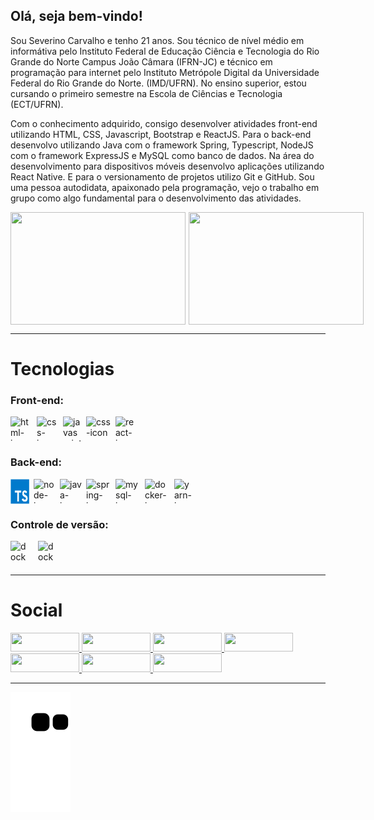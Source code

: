 ## Olá, seja bem-vindo!

Sou Severino Carvalho e tenho 21 anos. Sou técnico de nível médio em informátiva pelo Instituto Federal de Educação Ciência e Tecnologia do Rio Grande do Norte Campus João Câmara (IFRN-JC) e técnico em programação para internet pelo Instituto Metrópole Digital da Universidade Federal do Rio Grande do Norte. (IMD/UFRN). No ensino superior, estou cursando o primeiro semestre na Escola de Ciências e Tecnologia (ECT/UFRN).

Com o conhecimento adquirido, consigo desenvolver atividades front-end utilizando HTML, CSS, Javascript, Bootstrap e ReactJS. Para o back-end desenvolvo utilizando Java com o framework Spring, Typescript, NodeJS com o framework ExpressJS e MySQL como banco de dados. Na área do desenvolvimento para dispositivos móveis desenvolvo aplicações utilizando React Native. E para o versionamento de projetos utilizo Git e GitHub. Sou uma pessoa autodidata, apaixonado pela programação, vejo o trabalho em grupo como algo fundamental para o desenvolvimento das atividades.

<div style="margin-bottom:1em;">
  <a href="https://github.com/severino-carvalho">
    <div style="display:flex; gap:5px;">
      <img 
      height="180em"
      width="280em" 
      src="https://github-readme-stats.vercel.app/api?username=severino-carvalho&show_icons=true&theme=dark&include_all_commits=true&count_private=true&hide_border=true" />
      <img
      height="180em" 
      width="280em" 
      src="https://github-readme-stats.vercel.app/api/top-langs/?username=severino-carvalho&layout=compact&theme=dark&show_icons=true&hide_border=true"/>
    </div>
  </a>
</div>

---

# Tecnologias

<div style="margin:1em 0;">

### Front-end:

  <div style="display: flex; gap: 7px; margin-bottom: 20px;">
    <img align="center" alt="html-icon" height="40" width="35" src="https://cdn.jsdelivr.net/gh/devicons/devicon/icons/html5/html5-original.svg" />
    <img align="center" alt="css-icon" height="40" width="35" src="https://cdn.jsdelivr.net/gh/devicons/devicon/icons/css3/css3-original.svg" />
    <img align="center" alt="javascript-icon" height="40" width="30" src="https://cdn.jsdelivr.net/gh/devicons/devicon/icons/javascript/javascript-original.svg" />
    <img align="center" alt="css-icon" height="40" width="40" src="https://cdn.jsdelivr.net/gh/devicons/devicon/icons/bootstrap/bootstrap-original.svg" />
    <img align="center" alt="react-icon" height="40" width="35" src="https://cdn.jsdelivr.net/gh/devicons/devicon/icons/react/react-original.svg" />
  </div>

### Back-end:

  <div style="display: flex; gap: 7px; margin-bottom: 20px;">
    <img align="center" alt="Icon-Ts" height="40" width="30" src="https://raw.githubusercontent.com/devicons/devicon/master/icons/typescript/typescript-plain.svg" />
    <img align="center" alt="node-icon" height="40" width="35" src="https://cdn.jsdelivr.net/gh/devicons/devicon/icons/nodejs/nodejs-original.svg" />
    <img align="center" alt="java-icon" height="40" width="35" src="https://cdn.jsdelivr.net/gh/devicons/devicon/icons/java/java-original.svg" />
    <img align="center" alt="spring-icon" height="40" width="40" src="https://cdn.jsdelivr.net/gh/devicons/devicon/icons/spring/spring-original-wordmark.svg" />
    <img align="center" alt="mysql-icon" height="40" width="40" src="https://cdn.jsdelivr.net/gh/devicons/devicon/icons/mysql/mysql-original-wordmark.svg" />
    <img align="center" alt="docker-icon" height="40" width="40" src="https://cdn.jsdelivr.net/gh/devicons/devicon/icons/docker/docker-original.svg" />
    <img align="center" alt="yarn-icon" height="40" width="30" src="https://cdn.jsdelivr.net/gh/devicons/devicon/icons/yarn/yarn-original.svg" />
  </div>

### Controle de versão:

  <div style="display: flex; gap: 1em;">
    <img align="center" alt="docker-icon" height="40" width="30" src="https://cdn.jsdelivr.net/gh/devicons/devicon/icons/git/git-original.svg" />
    <img align="center" alt="docker-icon" height="40" width="30" src="https://cdn.jsdelivr.net/gh/devicons/devicon/icons/github/github-original.svg" />
  </div>
</div>

---

# Social

<div stats="display: flex;">
  <!--  Discord -->
  <a 
  href="https://discord.gg/9WpdURtWKE" 
  target="_blank">
    <img
    style="width: 110px; height: 30px;" 
    src="https://img.shields.io/badge/Discord-7289DA?style=for-the-badge&logo=discord&logoColor=white" 
    target="_blank" />
  </a>
  <!--  GitHub  -->
  <a 
  href="http://github.com/severino-carvalho"
  target="_blank">
    <img 
    style="width: 110px; height: 30px;"
    src="https://img.shields.io/badge/GitHub-100000?style=for-the-badge&logo=github&logoColor=white" target="_blank">
  </a>
  <!--  Gmail  -->
  <a href="mailto:severinocarvalho14@gmail.com">
    <img 
    style="width: 110px; height: 30px;"
    src="https://camo.githubusercontent.com/571384769c09e0c66b45e39b5be70f68f552db3e2b2311bc2064f0d4a9f5983b/68747470733a2f2f696d672e736869656c64732e696f2f62616467652f476d61696c2d4431343833363f7374796c653d666f722d7468652d6261646765266c6f676f3d676d61696c266c6f676f436f6c6f723d7768697465" 
    data-canonical-src="https://img.shields.io/badge/Gmail-D14836?style=for-the-badge&logo=gmail&logoColor=white" />
  </a>
  <!--  Instagram  -->
  <a 
  href="https://www.instagram.com/seve_neto7/" 
  target="_blank">
    <img 
    style="width: 110px; height: 30px;"
    src="https://img.shields.io/badge/-Instagram-%23E4405F?style=for-the-badge&logo=instagram&logoColor=white" target="_blank" />
  </a>
  <!--  LinkedIn  -->
  <a 
  href="https://www.linkedin.com/in/dev-severino-carvalho/"
  target="_blank">
    <img 
    style="width: 110px; height: 30px;"
    src="https://img.shields.io/badge/-LinkedIn-%230077B5?style=for-the-badge&logo=linkedin&logoColor=white" target="_blank">
  </a> 
  <!--  Twitter  -->
  <a 
  href="https://twitter.com/dev_severino" 
  target="_blank">
    <img 
    style="width: 110px; height: 30px;"
    src="https://img.shields.io/badge/Twitter-1DA1F2?style=for-the-badge&logo=twitter&logoColor=white" 
    target="_blank">
  </a>
  <!--  WhatsApp  -->
  <a 
  href="https://wa.me/5584994650540"
  target="_blank">
    <img 
    style="width: 110px; height: 30px;"
    src="https://img.shields.io/badge/WhatsApp-25D366?style=for-the-badge&logo=whatsapp&logoColor=white" target="_blank">
  </a>
</div>

---

![Snake animation](https://github.com/severino-carvalho/severino-carvalho/blob/output/github-contribution-grid-snake.svg)

</div>
